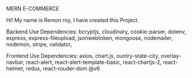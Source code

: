 MERN E-COMMERCE

Hi! My name is Remon roy, I have created this Project.

Backend Use Dependencies:
bcryptjs,
cloudinary,
cookie-parser,
dotenv,
express,
express-fileupload,
jsonwebtoken,
mongoose,
nodemailer,
nodemon,
stripe,
validator,

Frontend Use Dependencies:
axios,
chart.js,
ountry-state-city,
overlay-navbar,
react-alert,
react-alert-template-basic,
react-chartjs-2,
react-helmet,
redux,
react-rouder-dom @v6
